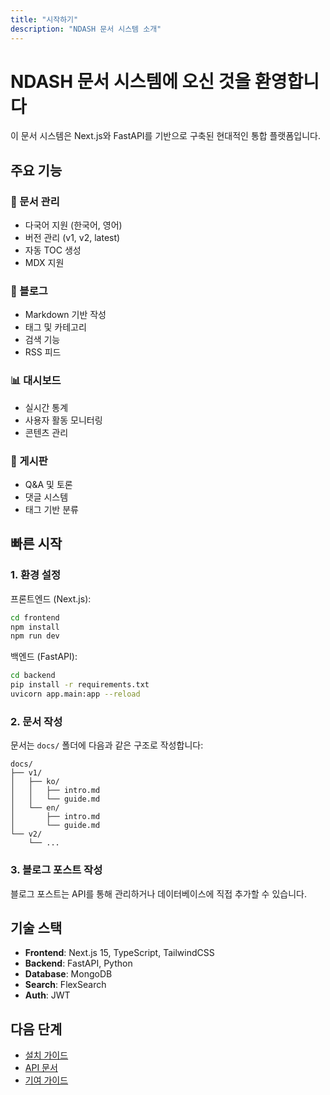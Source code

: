 ```yaml
---
title: "시작하기"
description: "NDASH 문서 시스템 소개"
---
```


# NDASH 문서 시스템에 오신 것을 환영합니다

이 문서 시스템은 Next.js와 FastAPI를 기반으로 구축된 현대적인 통합 플랫폼입니다.

## 주요 기능

### 📄 문서 관리
- 다국어 지원 (한국어, 영어)
- 버전 관리 (v1, v2, latest)
- 자동 TOC 생성
- MDX 지원

### 📝 블로그
- Markdown 기반 작성
- 태그 및 카테고리
- 검색 기능
- RSS 피드

### 📊 대시보드
- 실시간 통계
- 사용자 활동 모니터링
- 콘텐츠 관리

### 💬 게시판
- Q&A 및 토론
- 댓글 시스템
- 태그 기반 분류

## 빠른 시작

### 1. 환경 설정

프론트엔드 (Next.js):
```bash
cd frontend
npm install
npm run dev
```

백엔드 (FastAPI):
```bash
cd backend
pip install -r requirements.txt
uvicorn app.main:app --reload
```

### 2. 문서 작성

문서는 `docs/` 폴더에 다음과 같은 구조로 작성합니다:

```
docs/
├── v1/
│   ├── ko/
│   │   ├── intro.md
│   │   └── guide.md
│   └── en/
│       ├── intro.md
│       └── guide.md
└── v2/
    └── ...
```

### 3. 블로그 포스트 작성

블로그 포스트는 API를 통해 관리하거나 데이터베이스에 직접 추가할 수 있습니다.

## 기술 스택

- **Frontend**: Next.js 15, TypeScript, TailwindCSS
- **Backend**: FastAPI, Python
- **Database**: MongoDB
- **Search**: FlexSearch
- **Auth**: JWT

## 다음 단계

- [설치 가이드](./installation)
- [API 문서](./api)
- [기여 가이드](./contributing)
